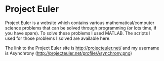 Project Euler
=============

Project Euler is a website which contains various mathematical/computer science problems that can be solved through programming (or lots time, if you have spare). To solve these problems I used MATLAB. The scripts I used for those problems I solved are available here.

The link to the Project Euler site is http://projecteuler.net/ and my username is Asynchrony (http://projecteuler.net/profile/Asynchrony.png)